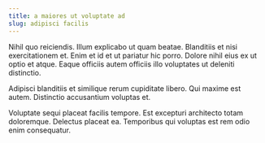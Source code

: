 ```yaml
---
title: a maiores ut voluptate ad
slug: adipisci facilis
---
```


Nihil quo reiciendis. Illum explicabo ut quam beatae. Blanditiis et nisi exercitationem et. Enim et id et ut pariatur hic porro. Dolore nihil eius ex ut optio et atque. Eaque officiis autem officiis illo voluptates ut deleniti distinctio.

Adipisci blanditiis et similique rerum cupiditate libero. Qui maxime est autem. Distinctio accusantium voluptas et.

Voluptate sequi placeat facilis tempore. Est excepturi architecto totam doloremque. Delectus placeat ea. Temporibus qui voluptas est rem odio enim consequatur.
